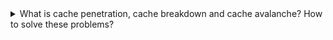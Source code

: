 <details>
<summary>What is cache penetration, cache breakdown and cache avalanche? How to solve these problems?</summary>

A **“Cache avalanche"** is when a significant number of caches expire at the same time, which leads to a large number of requests that don't hit the cache and instead directly query the database. This puts a lot of pressure on the database and can potentially cause it to crash.

Solutions: Randomized Expiration Times, Hot Data with No Expiration

**Cache penetration** occurs when a cache that was previously hot expires, resulting in numerous concurrent requests. Without concurrent control, they may all bypass the if(data == null) judgment condition and enter the logic of loading DB data into the cache, putting huge pressure on the DB and even causing it to crash.

Cache penetration can actually be understood as a special case of cache avalanche, so the solution proposed can be further optimized based on the solution of cache avalanche.

Solution: Adding Lock and Queuing, Hotspot data never expires (same as in cache avalanche)

**Cache breakdown** refers to data that is neither in the cache nor in the database. However, users still continuously initiate a large number of requests, causing each request to go to the database, thus overwhelming the database.

Under normal circumstances, this situation is unlikely to occur if you follow the standard page operations. For example, the products you click on from the e-commerce homepage or list page must exist. But someone may forge requests, change the goodsId to 0 and then initiate a large number of requests with the purpose of bringing down your system😱, so it is necessary to prevent tragedies from happening in advance.

Solutions: Parameter verification, Cache empty values, Bloom filters

Bloom filter is a special data structure that can determine if data definitely not exist.

[https://code.likeagirl.io/cache-series-how-to-solve-cache-avalanche-breakdown-and-penetration-problems-196b1f7834d8](https://code.likeagirl.io/cache-series-how-to-solve-cache-avalanche-breakdown-and-penetration-problems-196b1f7834d8)

[https://brilliant.org/wiki/bloom-filter/#:~:text=A%20bloom%20filter%20is%20a,is%20added%20to%20the%20set.](https://brilliant.org/wiki/bloom-filter/#:~:text=A%20bloom%20filter%20is%20a,is%20added%20to%20the%20set.)
</details>
